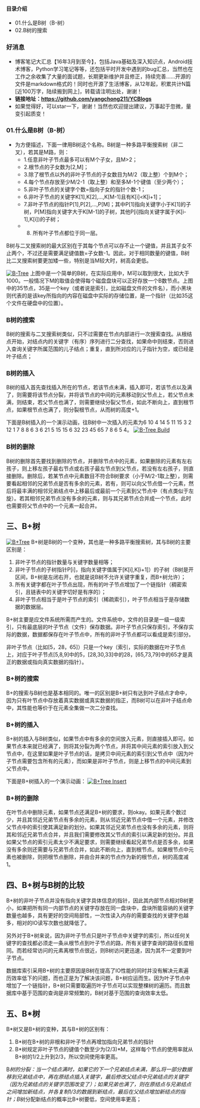 #### 目录介绍
- 01.什么是B树（B-树）
- 02.B树的搜索










### 好消息
- 博客笔记大汇总【16年3月到至今】，包括Java基础及深入知识点，Android技术博客，Python学习笔记等等，还包括平时开发中遇到的bug汇总，当然也在工作之余收集了大量的面试题，长期更新维护并且修正，持续完善……开源的文件是markdown格式的！同时也开源了生活博客，从12年起，积累共计N篇[近100万字，陆续搬到网上]，转载请注明出处，谢谢！
- **链接地址：https://github.com/yangchong211/YCBlogs**
- 如果觉得好，可以star一下，谢谢！当然也欢迎提出建议，万事起于忽微，量变引起质变！






### 01.什么是B树（B-树）
- 为方便描述，下面一律用B树这个名称。B树是一种多路平衡搜索树（非二叉），若其是M路，则：
    - 1.任意非叶子节点最多可以有M个子女，且M>2；
    - 2.根节点的子女数为[2,M]；
    - 3.除了根节点以外的非叶子节点的子女数目为M/2（取上整）个到M个；
    - 4.每个节点存放至少M/2-1（取上整）和至多M-1个键值（至少两个）；
    - 5.非叶子节点的关键字个数=指向子女的指针个数-1；
    - 6.非叶子节点的关键字K[1],K[2],…,K[M-1]且有K[i]<K[i+1]；
    - 7.非叶子节点的指针P[1],P[2],…,P[M]；其中P[1]指向关键字小于K[1]的子树，P[M]指向关键字大于K[M-1]的子树，其他P[i]指向关键字属于(K[i-1],K[i])的子树；
    - 8. 所有叶子节点都位于同一层。




B树与二叉搜索树的最大区别在于其每个节点可以存不止一个键值，并且其子女不止两个，不过还是需要满足键值数=子女数-1。因此，对于相同数量的键值，B树比二叉搜索树要更加矮一些，特别是当M较大时，树高会更低。

[![B-Tree](http://oe0nilvpj.bkt.clouddn.com/B-Tree.png)](http://oe0nilvpj.bkt.clouddn.com/B-Tree.png)
上图中是一个简单的B树，在实际应用中，M可以取到很大，比如大于1000。一般情况下M的取值会使得每个磁盘盘块可以正好存放一个B数节点。上图中的35节点，35是一个key（或者说是索引，比如磁盘文件的文件名），而小黑块则代表的是该key所指向的内容在磁盘中实际的存储位置，是一个指针（比如35这个文件在硬盘中的位置）。

### B树的搜索

B树的搜索与二叉搜索树类似，只不过需要在节点内部进行一次搜索查找。从根结点开始，对结点内的关键字（有序）序列进行二分查找，如果命中则结束，否则进入查询关键字所属范围的儿子结点；重复，直到所对应的儿子指针为空，或已经是叶子结点；

### B树的插入

B树的插入首先查找插入所在的节点，若该节点未满，插入即可，若该节点以及满了，则需要将该节点分裂，并将该节点的中间的元素移动到父节点上，若父节点未满，则结束，若父节点也满了，则需要继续分裂父节点，如此不断向上，直到根节点，如果根节点也满了，则分裂根节点，从而树的高度+1。

下面是B树插入的一个演示动画，往B树中一次插入的元素为6 10 4 14 5 11 15 3 2 12 1 7 8 8 6 3 6 21 5 15 15 6 32 23 45 65 7 8 6 5 4。
[![B-Tree Build](http://oe0nilvpj.bkt.clouddn.com/B-Tree.gif)](http://oe0nilvpj.bkt.clouddn.com/B-Tree.gif)

### B树的删除

B树的删除首先要找到删除的节点，并删除节点中的元素，如果删除的元素有左右孩子，则上移左孩子最右节点或右孩子最左节点到父节点，若没有左右孩子，则直接删除。删除后，若某节点中元素数目不符合B树要求（小于M/2-1取上整），则需要看起相邻的兄弟节点是否有多余的元素，若有，则可以向父节点借一个元素，然后将最丰满的相邻兄弟结点中上移最后或最前一个元素到父节点中（有点类似于左旋）。若其相邻兄弟节点没有多余的元素，则与其兄弟节点合并成一个节点，此时也需要将父节点中的一个元素一起合并。

## 三、B+树

[![B+Tree](http://oe0nilvpj.bkt.clouddn.com/B+Tree.png)](http://oe0nilvpj.bkt.clouddn.com/B+Tree.png)
B+树是B树的一个变种，其也是一种多路平衡搜索树，其与B树的主要区别是：

1. 非叶子节点的指针数量与关键字数量相等；
2. 非叶子节点的子树指针P[i]，指向关键字值属于[K[i],K[i+1]）的子树（B树是开区间，B+树是左闭右开，也就是说B树不允许关键字重复，而B+树允许）；
3. 所有关键字都在叶子节点出现，所有的叶子节点增加了一个链指针（稠密索引，且链表中的关键字切好是有序的）；
4. 非叶子节点相当于是叶子节点的索引（稀疏索引），叶子节点相当于是存储数据的数据层。

B+树主要是应文件系统所需而产生的。文件系统中，文件的目录是一级一级索引，只有最底层的叶子节点（文件）保存数据。非叶子节点只保存索引，不保存实际的数据，数据都保存在叶子节点中，所有的非叶子节点都可以看成是索引部分。

非叶子节点（比如[5，28，65]）只是一个key（索引，实际的数据在叶子节点上，对应于叶子节点[5,8,9]中的5，[28,30,33]中的28，[65,73,79]中的65才是真正的数据或指向真实数据的指针）。

### B+树的搜索

B+的搜索与B树也是基本相同的。唯一的区别是B+树只有达到叶子结点才命中，因为只有叶节点中存放着真实数据或真实数据的指正，而B树可以在非叶子结点命中，其性能也等价于在元素全集做一次二分查找。

### B+树的插入

B+树的插入与B树类似，如果节点中有多余的空间放入元素，则直接插入即可。如果节点本来就已经满了，则将其分裂为两个节点，并将其中间元素的索引放入到父节点中，在这里如果是叶子节点的话，是拷贝中间元素的索引到父节点中（因为叶子节点需要包含所有的元素），而如果是非叶子节点，则是上移节点的中间元素到父节点中。

下面是B+树插入的一个演示动画：
[![B+Tree Insert](http://oe0nilvpj.bkt.clouddn.com/B+Tree.gif)](http://oe0nilvpj.bkt.clouddn.com/B+Tree.gif)

### B+树的删除

在叶节点中删除元素，如果节点还满足B+树的要求，则okay。如果元素个数过少，并且其邻近兄弟节点有多余的元素，则从邻近兄弟节点中借一个元素，并修改父节点中的索引使其满足新的划分。如果其邻近兄弟节点也没有多余的元素，则将其和邻近兄弟节点合并，并且我们需要修改其父节点的索引以满足新的划分。并且如果父节点的索引元素太少不满足要求，则需要继续看起兄弟节点是否多余，如果没有多余则还需要与兄弟节点合并，如此不断向上，直到根节点。如果根节点中元素也被删除，则把根节点删除，并由合并来的节点作为新的根节点，树的高度减1。

## 四、B+树与B树的比较

B+树的非叶子节点并没有指向关键字具体信息的指针，因此其内部节点相对B树更小，如果把所有同一内部节点的关键字存放在同一盘块中，盘块所能容纳的关键字数量也越多，具有更好的空间局部性，一次性读入内存的需要查找的关键字也越多，相对的IO读写次数也就降低了。

另外对于B+树来说，因为非叶子节点只是叶子节点中关键字的索引，所以任何关键字的查找都必须走一条从根节点到叶子节点的路，所有关键字查询的路径长度相同。而若经常访问的元素离根节点很近，则B树访问更迅速，因为其不一定要到叶子节点。

数据库索引采用B+树的主要原因是B树在提高了IO性能的同时并没有解决元素遍历效率低下的问题，而也正是为了解决该问题，B+树应运而生。因为叶子节点中增加了一个链指针，B+树只需要取遍历叶子节点可以实现整棵树的遍历。而且数据库中基于范围的查询是非常频繁的，B树对基于范围的查询效率太低。

## 五、B*树

B*树又是B+树的变种，其与B+树的区别有：

1. B*树在B+树的非根和非叶子节点再增加指向兄弟节点的指针
2. B*树规定非叶子节点的键值个数至少为(2/3)*M，这样每个节点的使用率就从B+树的1/2上升到2/3，所以空间使用率更高。

B*树的分裂：当一个结点满时，如果它的下一个兄弟结点未满，那么将一部分数据移到兄弟结点中，再在原结点插入关键字，最后修改父结点中兄弟结点的关键字（因为兄弟结点的关键字范围改变了）；如果兄弟也满了，则在原结点与兄弟结点之间增加新结点，并各复制1/3的数据到新结点，最后在父结点增加新结点的指针；B*树分配新结点的概率比B+树要低，空间使用率更高；











